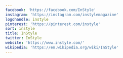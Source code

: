 ```yaml
---
facebook: 'https://facebook.com/InStyle'
instagram: 'https://instagram.com/instylemagazine'
logohandle: instyle
pinterest: 'https://pinterest.com/instyle'
sort: instyle
title: InStyle
twitter: InStyle
website: 'https://www.instyle.com/'
wikipedia: 'https://en.wikipedia.org/wiki/InStyle'
---
```

